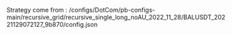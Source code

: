 Strategy come from : /configs/DotCom/pb-configs-main/recursive_grid/recursive_single_long_noAU_2022_11_28/BALUSDT_20221129072127_9b870/config.json